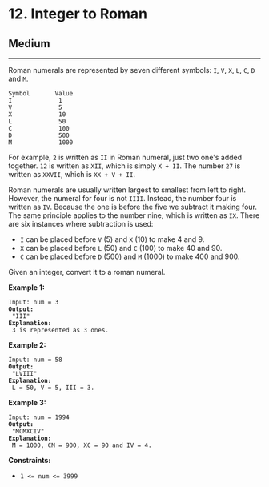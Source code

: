 # 12. Integer to Roman

## Medium

***

Roman numerals are represented by seven different symbols: `I`, `V`, `X`, `L`, `C`, `D` and `M`.

```
Symbol       Value
I             1
V             5
X             10
L             50
C             100
D             500
M             1000
```

For example, `2` is written as `II` in Roman numeral, just two one's added together. `12` is written as `XII`, which is simply `X + II`. The number `27` is written as `XXVII`, which is `XX + V + II`.

Roman numerals are usually written largest to smallest from left to right. However, the numeral for four is not `IIII`. Instead, the number four is written as `IV`. Because the one is before the five we subtract it making four. The same principle applies to the number nine, which is written as `IX`. There are six instances where subtraction is used:

* `I` can be placed before `V` (5) and `X` (10) to make 4 and 9.&#x20;
* `X` can be placed before `L` (50) and `C` (100) to make 40 and 90.&#x20;
* `C` can be placed before `D` (500) and `M` (1000) to make 400 and 900.

Given an integer, convert it to a roman numeral.

&#x20;

**Example 1:**

<pre><code>Input: num = 3
<strong>Output:
</strong> "III"
<strong>Explanation:
</strong> 3 is represented as 3 ones.</code></pre>

**Example 2:**

<pre><code>Input: num = 58
<strong>Output:
</strong> "LVIII"
<strong>Explanation:
</strong> L = 50, V = 5, III = 3.</code></pre>

**Example 3:**

<pre><code>Input: num = 1994
<strong>Output:
</strong> "MCMXCIV"
<strong>Explanation:
</strong> M = 1000, CM = 900, XC = 90 and IV = 4.</code></pre>

&#x20;

**Constraints:**

* `1 <= num <= 3999`
